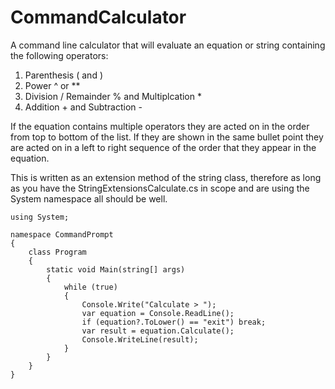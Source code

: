 # CommandCalculator

A command line calculator that will evaluate an equation or string containing the following operators:
  1. Parenthesis ( and )
  2. Power ^ or **
  3. Division / Remainder % and Multiplcation *
  4. Addition + and Subtraction -
  
If the equation contains multiple operators they are acted on in the order from top to bottom of the list. If they are shown in the same bullet point they are acted on in a left to right sequence of the order that they appear in the equation.

This is written as an extension method of the string class, therefore as long as you have the StringExtensionsCalculate.cs in scope and are using the System namespace all should be well.

    using System;
    
    namespace CommandPrompt
    {
        class Program
        {
            static void Main(string[] args)
            {
                while (true)
                {   
                    Console.Write("Calculate > ");
                    var equation = Console.ReadLine();
                    if (equation?.ToLower() == "exit") break;
                    var result = equation.Calculate();
                    Console.WriteLine(result);
                }
            }
        }
    }
